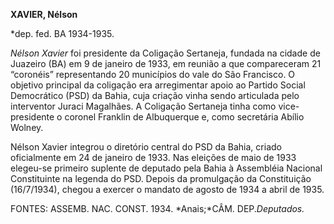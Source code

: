 **XAVIER, Nélson**

\*dep. fed. BA 1934-1935.

*Nélson Xavier* foi presidente da Coligação Sertaneja, fundada na cidade
de Juazeiro (BA) em 9 de janeiro de 1933, em reunião a que compareceram
21 “coronéis” representando 20 municípios do vale do São Francisco. O
objetivo principal da coligação era arregimentar apoio ao Partido Social
Democrático (PSD) da Bahia, cuja criação vinha sendo articulada pelo
interventor Juraci Magalhães. A Coligação Sertaneja tinha como
vice-presidente o coronel Franklin de Albuquerque e, como secretária
Abílio Wolney.

Nélson Xavier integrou o diretório central do PSD da Bahia, criado
oficialmente em 24 de janeiro de 1933. Nas eleições de maio de 1933
elegeu-se primeiro suplente de deputado pela Bahia à Assembléia Nacional
Constituinte na legenda do PSD. Depois da promulgação da Constituição
(16/7/1934), chegou a exercer o mandato de agosto de 1934 a abril de
1935.

FONTES: ASSEMB. NAC. CONST. 1934. *Anais;*CÂM. DEP.*Deputados.*

 
